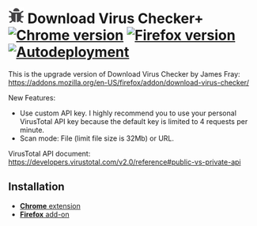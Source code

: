 # ![icon](icons/32.png) Download Virus Checker+ [![Chrome version][badge-cws]][link-cws] [![Firefox version][badge-amo]][link-amo] [![Autodeployment][badge-travis]][link-travis]

  [badge-cws]: https://img.shields.io/chrome-web-store/v/ddpljdidejdkchiepickajigdepdipad.svg
  [badge-amo]: https://img.shields.io/amo/v/download-virus-checker-plus.svg
  [badge-travis]: https://travis-ci.com/poipoii/download-virus-check.svg?branch=master
  [link-cws]: https://chrome.google.com/webstore/detail/download-virus-checker+/ddpljdidejdkchiepickajigdepdipad "Version published on Chrome Web Store"
  [link-amo]: https://addons.mozilla.org/en-US/firefox/addon/download-virus-checker-plus/ "Version published on Mozilla Add-ons"
  [link-travis]: https://travis-ci.com/poipoii/download-virus-check

This is the upgrade version of Download Virus Checker by James Fray: https://addons.mozilla.org/en-US/firefox/addon/download-virus-checker/

New Features:
- Use custom API key. I highly recommend you to use your personal VirusTotal API key because the default key is limited to 4 requests per minute.
- Scan mode: File (limit file size is 32Mb) or URL.

VirusTotal API document: https://developers.virustotal.com/v2.0/reference#public-vs-private-api

## Installation

  + [**Chrome** extension](https://chrome.google.com/webstore/detail/download-virus-checker+/ddpljdidejdkchiepickajigdepdipad)
  + [**Firefox** add-on](https://addons.mozilla.org/en-US/firefox/addon/download-virus-checker-plus/)

